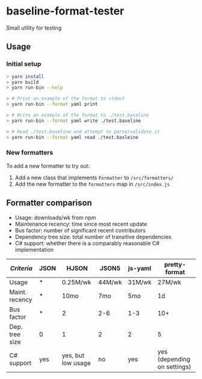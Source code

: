 # baseline-format-tester

Small utility for testing

## Usage

### Initial setup

```bash
> yarn install
> yarn build
> yarn run-bin --help

> # Print an example of the format to stdout
> yarn run-bin --format yaml print

> # Write an example of the format to ./test.baseline
> yarn run-bin --format yaml write ./test.baseline

> # Read ./test.baseline and attempt to parse/validate it
> yarn run-bin --format yaml read ./test.basleine
```

### New formatters

To add a new formatter to try out:

1. Add a new class that implements `Formatter` to `/src/formatters/`
2. Add the new formatter to the `formatters` map in `/src/index.js`

## Formatter comparison

* Usage: downloads/wk from npm
* Maintenance recency: time since most recent update
* Bus factor: number of significant recent contributors
* Dependency tree size: total number of transitive dependencies
* C# support: whether there is a comparably reasonable C# implementation

| *Criteria* | JSON | HJSON | JSON5 | js-yaml | pretty-format |
| - | - | - | - | - | - |
| Usage      | *    | 0.25M/wk | 44M/wk | 31M/wk | 27M/wk |
| Maint. recency | * | 10mo | 7mo | 5mo | 1d |
| Bus factor | * | 2 | 2-6 | 1-3 | 10+ |
| Dep. tree size | 0 | 1 | 2 | 2 | 5 |
| C# support | yes | yes, but low usage | no | yes | yes (depending on settings) |